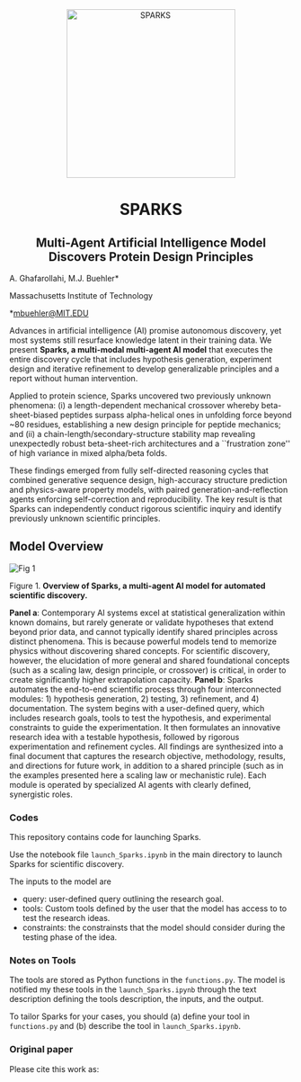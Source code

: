 <div align="center">
  <img src="https://github.com/user-attachments/assets/beb49b33-82d2-4421-bcbe-0a604588fc0d" width="300" alt="SPARKS"/>
</div>

<h1 align="center">SPARKS</h1>
<h2 align="center">Multi-Agent Artificial Intelligence Model Discovers Protein Design Principles</h2>

A. Ghafarollahi, M.J. Buehler*

Massachusetts Institute of Technology

*mbuehler@MIT.EDU

Advances in artificial intelligence (AI) promise autonomous discovery, yet most systems still resurface knowledge latent in their training data. We present **Sparks, a multi-modal multi-agent AI model** that executes the entire discovery cycle that includes hypothesis generation, experiment design and iterative refinement to develop generalizable principles and a report without human intervention.

Applied to protein science, Sparks uncovered two previously unknown phenomena: (i) a length-dependent mechanical crossover whereby beta-sheet-biased peptides surpass alpha-helical ones in unfolding force beyond ~80 residues, establishing a new design principle for peptide mechanics; and (ii) a chain-length/secondary-structure stability map revealing unexpectedly robust beta-sheet-rich architectures and a ``frustration zone'' of high variance in mixed alpha/beta folds. 

These findings emerged from fully self-directed reasoning cycles that combined generative sequence design, high-accuracy structure prediction and physics-aware property models, with paired generation-and-reflection agents enforcing self-correction and reproducibility. The key result is that  Sparks can independently conduct rigorous scientific inquiry and identify previously unknown scientific principles.

## Model Overview

![Fig 1](https://github.com/user-attachments/assets/cfab1fe2-f8df-4d32-9c5a-dcd11b157d9a)

Figure 1. **Overview of Sparks, a multi-agent AI model for automated scientific discovery.** 

**Panel a**: Contemporary AI systems excel at statistical generalization within known domains, but rarely generate or validate hypotheses that extend beyond prior data, and cannot typically identify shared principles across distinct phenomena. This is because powerful models tend to memorize physics without discovering shared concepts. For scientific discovery, however, the elucidation of more general and shared foundational concepts (such as a scaling law, design principle, or crossover) is critical, in order to create significantly higher extrapolation capacity. **Panel b**: Sparks automates the end-to-end scientific process through four interconnected modules: 1) hypothesis generation, 2) testing, 3) refinement, and 4) documentation. The system begins with a user-defined query, which includes research goals, tools to test the hypothesis, and experimental constraints to guide the experimentation. It then formulates an innovative research idea with a testable hypothesis, followed by rigorous experimentation and refinement cycles. All findings are synthesized into a final document that captures the research objective, methodology, results, and directions for future work, in addition to a shared principle (such as in the examples presented here a scaling law or mechanistic rule). Each module is operated by specialized AI agents with clearly defined, synergistic roles.

### Codes
This repository contains code for launching Sparks. 

Use the notebook file ```launch_Sparks.ipynb``` in the main directory to launch Sparks for scientific discovery.

The inputs to the model are 

- query: user-defined query outlining the research goal.
- tools: Custom tools defined by the user that the model has access to to test the research ideas.
- constraints: the constrainsts that the model should consider during the testing phase of the idea.

### Notes on Tools
The tools are stored as Python functions in the ```functions.py```. The model is notified my these tools in the  ```launch_Sparks.ipynb``` through the text description defining the tools description, the inputs, and the output. 

To tailor Sparks for your cases, you should (a) define your tool in ```functions.py``` and (b) describe the tool in  ```launch_Sparks.ipynb```.


### Original paper

Please cite this work as:
```
```

